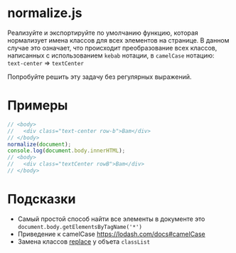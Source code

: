 # normalize.js
Реализуйте и экспортируйте по умолчанию функцию, которая нормализует имена классов для всех элементов на странице. В данном случае это означает, что происходит преобразование всех классов, написанных с использованием `kebab` нотации, в `camelCase` нотацию: `text-center` => `textCenter`

Попробуйте решить эту задачу без регулярных выражений.

# Примеры
```js
// <body>
//   <div class="text-center row-b">Bam</div>
// </body>
normalize(document);
console.log(document.body.innerHTML);
// <body>
//   <div class="textCenter rowB">Bam</div>
// </body>
```

# Подсказки
* Самый простой способ найти все элементы в документе это `document.body.getElementsByTagName('*')`
* Приведение к camelCase https://lodash.com/docs#camelCase
* Замена классов [replace](https://developer.mozilla.org/en-US/docs/Web/API/DOMTokenList/replace) у объета `classList`